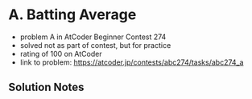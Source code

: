 # A. Batting Average

* problem A in AtCoder Beginner Contest 274
* solved not as part of contest, but for practice
* rating of 100 on AtCoder
* link to problem: https://atcoder.jp/contests/abc274/tasks/abc274_a

## Solution Notes